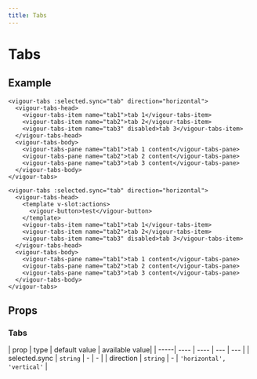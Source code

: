 ```yaml
---
title: Tabs
---
```


# Tabs

## Example

<tabs-example-1></tabs-example-1>

```vue
<vigour-tabs :selected.sync="tab" direction="horizontal">
  <vigour-tabs-head>
    <vigour-tabs-item name="tab1">tab 1</vigour-tabs-item>
    <vigour-tabs-item name="tab2">tab 2</vigour-tabs-item>
    <vigour-tabs-item name="tab3" disabled>tab 3</vigour-tabs-item>
  </vigour-tabs-head>
  <vigour-tabs-body>
    <vigour-tabs-pane name="tab1">tab 1 content</vigour-tabs-pane>
    <vigour-tabs-pane name="tab2">tab 2 content</vigour-tabs-pane>
    <vigour-tabs-pane name="tab3">tab 3 content</vigour-tabs-pane>
  </vigour-tabs-body>
</vigour-tabs>
```

<tabs-example-2></tabs-example-2>

```vue
<vigour-tabs :selected.sync="tab" direction="horizontal">
  <vigour-tabs-head>
    <template v-slot:actions>
      <vigour-button>test</vigour-button>
    </template>
    <vigour-tabs-item name="tab1">tab 1</vigour-tabs-item>
    <vigour-tabs-item name="tab2">tab 2</vigour-tabs-item>
    <vigour-tabs-item name="tab3" disabled>tab 3</vigour-tabs-item>
  </vigour-tabs-head>
  <vigour-tabs-body>
    <vigour-tabs-pane name="tab1">tab 1 content</vigour-tabs-pane>
    <vigour-tabs-pane name="tab2">tab 2 content</vigour-tabs-pane>
    <vigour-tabs-pane name="tab3">tab 3 content</vigour-tabs-pane>
  </vigour-tabs-body>
</vigour-tabs>
```

<tabs-example-3></tabs-example-3>


## Props

### Tabs

| prop | type | default value | available value|
| -----| ---- | ---- | --- | --- |
| selected.sync | `string` | - | - |
| direction | `string` | - | `'horizontal', 'vertical'` |
